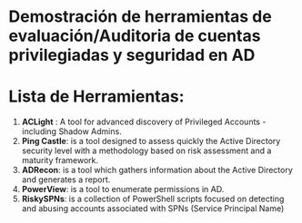 # Demostración de herramientas de evaluación/Auditoria de cuentas privilegiadas y seguridad en AD

# Lista de Herramientas:
1. **ACLight** : A tool for advanced discovery of Privileged Accounts - including Shadow Admins.
2. **Ping Castle**: is a tool designed to assess quickly the Active Directory security level with a methodology based on risk assessment and a maturity framework.
3. **ADRecon**: is a tool which gathers information about the Active Directory and generates a report.
4. **PowerView**: is a tool to enumerate permissions in AD.
5. **RiskySPNs**: is a collection of PowerShell scripts focused on detecting and abusing accounts associated with SPNs (Service Principal Name)

